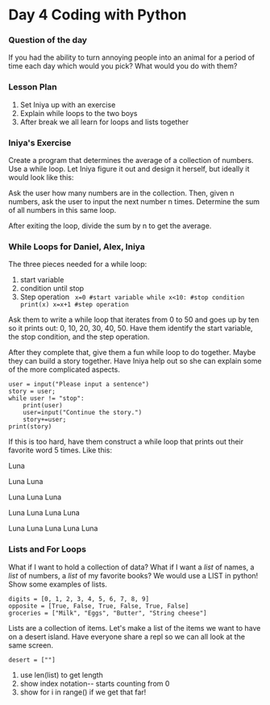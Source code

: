 # Day 4 Coding with Python

### Question of the day
If you had the ability to turn annoying people into an animal for a period of time each day which would you pick? What would you do with them?

### Lesson Plan
 1. Set Iniya up with an exercise
 2. Explain while loops to the two boys
 3. After break we all learn for loops and lists together

### Iniya's Exercise
Create a program that determines the average of a collection of numbers. Use a while loop. Let Iniya figure it out and design it herself, but ideally it would look like this:

Ask the user how many numbers are in the collection. Then, given n numbers, ask the user to input the next number n times. Determine the sum of all numbers in this same loop.

After exiting the loop, divide the sum by n to get the average.

### While Loops for Daniel, Alex, Iniya
The three pieces needed for a while loop:
1. start variable
2. condition until stop
3. Step operation
`
	x=0 #start variable
	while x<10: #stop condition 
	    print(x)
	    x=x+1 #step operation`
   
Ask them to write a while loop that iterates from 0 to 50 and goes up by ten so it prints out: 0, 10, 20, 30, 40, 50. Have them identify the start variable, the stop condition, and the step operation.

After they complete that, give them a fun while loop to do together. Maybe they can build a story together. Have Iniya help out so she can explain some of the more complicated aspects.

    user = input("Please input a sentence")
    story = user;
    while user != "stop":
	    print(user)
	    user=input("Continue the story.")
	    story+=user;
	print(story)


If this is too hard, have them construct a while loop that prints out their favorite word 5 times. Like this:

Luna

Luna Luna

Luna Luna Luna

Luna Luna Luna Luna

Luna Luna Luna Luna Luna

### Lists and For Loops
What if I want to hold a collection of data? What if I want a *list* of names, a *list* of numbers, a *list* of my favorite books? We would use a LIST in python! Show some examples of lists. 

    digits = [0, 1, 2, 3, 4, 5, 6, 7, 8, 9]
    opposite = [True, False, True, False, True, False]
    groceries = ["Milk", "Eggs", "Butter", "String cheese"]


Lists are a collection of items. Let's make a list of the items we want to have on a desert island. Have everyone share a repl so we can all look at the same screen.

`desert = [""]`

1. use len(list) to get length
2. show index notation-- starts counting from 0
3. show for i in range() if we get that far!
